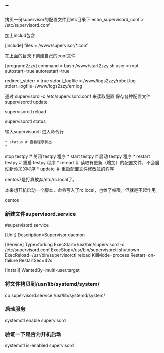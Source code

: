 # -


拷贝一份supervisor的配置文件到etc目录下 
echo_supervisord_conf > /etc/supervisord.conf

加上includ包含

[include]
files = /www/supervisor/*.conf

在上面的目录下创建自己的conf文件

[program:2zzy]
command = bash /www/start2zzy.sh
user = root
autostart=true
autorestart=true

redirect_stderr = true
stdout_logfile = /www/logs2zzy/robot.log
stderr_logfile=/www/logs2zzy/err.log


通过 supervisord -c /etc/supervisord.conf 来读取配置
保存各种配置文件
supervisorctl update

supervisorctl reload

supervisorctl status



输入supervisorctl 进入命令行

	* status # 查看程序状态
	* 
stop testpy # 关闭 testpy 程序
	* 
start testpy # 启动 testpy 程序
	* 
restart testpy # 重启 testpy 程序
	* 
reread ＃ 读取有更新（增加）的配置文件，不会启动新添加的程序
	* 
update ＃ 重启配置文件修改过的程序


centos7是打算放弃/etc/rc.local了。

本来想开机启动一个脚本，命令写入了rc.local，也给了权限，但就是不起作用。

centos
### 新建文件supervisord.service

#supervisord.service

[Unit] 
Description=Supervisor daemon

[Service] 
Type=forking 
ExecStart=/usr/bin/supervisord -c /etc/supervisord.conf 
ExecStop=/usr/bin/supervisorctl shutdown 
ExecReload=/usr/bin/supervisorctl reload 
KillMode=process 
Restart=on-failure 
RestartSec=42s

[Install] 
WantedBy=multi-user.target



### 将文件拷贝到/usr/lib/systemd/system/

cp supervisord.service /usr/lib/systemd/system/


### 启动服务

systemctl enable supervisord



### 验证一下是否为开机启动

systemctl is-enabled supervisord
